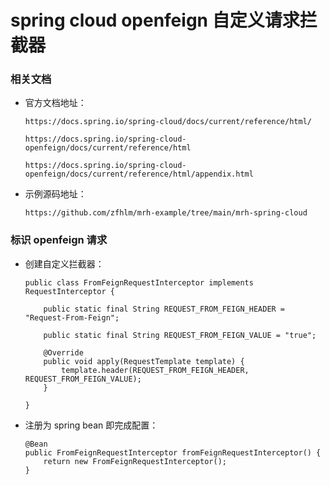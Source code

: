 
# spring cloud openfeign 自定义请求拦截器

### 相关文档

  * 官方文档地址：

        https://docs.spring.io/spring-cloud/docs/current/reference/html/

        https://docs.spring.io/spring-cloud-openfeign/docs/current/reference/html

        https://docs.spring.io/spring-cloud-openfeign/docs/current/reference/html/appendix.html

  * 示例源码地址：

        https://github.com/zfhlm/mrh-example/tree/main/mrh-spring-cloud

### 标识 openfeign 请求

  * 创建自定义拦截器：

        public class FromFeignRequestInterceptor implements RequestInterceptor {

            public static final String REQUEST_FROM_FEIGN_HEADER = "Request-From-Feign";

            public static final String REQUEST_FROM_FEIGN_VALUE = "true";

            @Override
            public void apply(RequestTemplate template) {
                template.header(REQUEST_FROM_FEIGN_HEADER, REQUEST_FROM_FEIGN_VALUE);
            }

        }

  * 注册为 spring bean 即完成配置：

        @Bean
        public FromFeignRequestInterceptor fromFeignRequestInterceptor() {
            return new FromFeignRequestInterceptor();
        }

